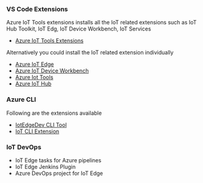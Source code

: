 ### VS Code Extensions
Azure IoT Tools extensions installs all the IoT related extensions such as IoT Hub Toolkit, IoT Edg, IoT Device Workbench, IoT Services
* [Azure IoT Tools Extensions](https://marketplace.visualstudio.com/items?itemName=vsciot-vscode.azure-iot-tools)

Alternatively you could install the IoT related extension individually

* [Azure IoT Edge](https://marketplace.visualstudio.com/items?itemName=vsciot-vscode.azure-iot-edge)
* [Azure IoT Device Workbench](https://marketplace.visualstudio.com/items?itemName=vsciot-vscode.vscode-iot-workbench)
* [Azure Iot Tools](https://marketplace.visualstudio.com/items?itemName=vsciot-vscode.azure-iot-tools)
* [Azure IoT Hub](https://marketplace.visualstudio.com/items?itemName=vsciot-vscode.azure-iot-toolkit)


### Azure CLI
Following are the extensions available 
* [IotEdgeDev CLI Tool](https://github.com/Azure/iotedgedev)
* [IoT CLI Extension](https://github.com/Azure/azure-iot-cli-extension)


### IoT DevOps

* IoT Edge tasks for Azure pipelines
* IoT Edge Jenkins Plugin
* Azure DevOps project for IoT Edge

